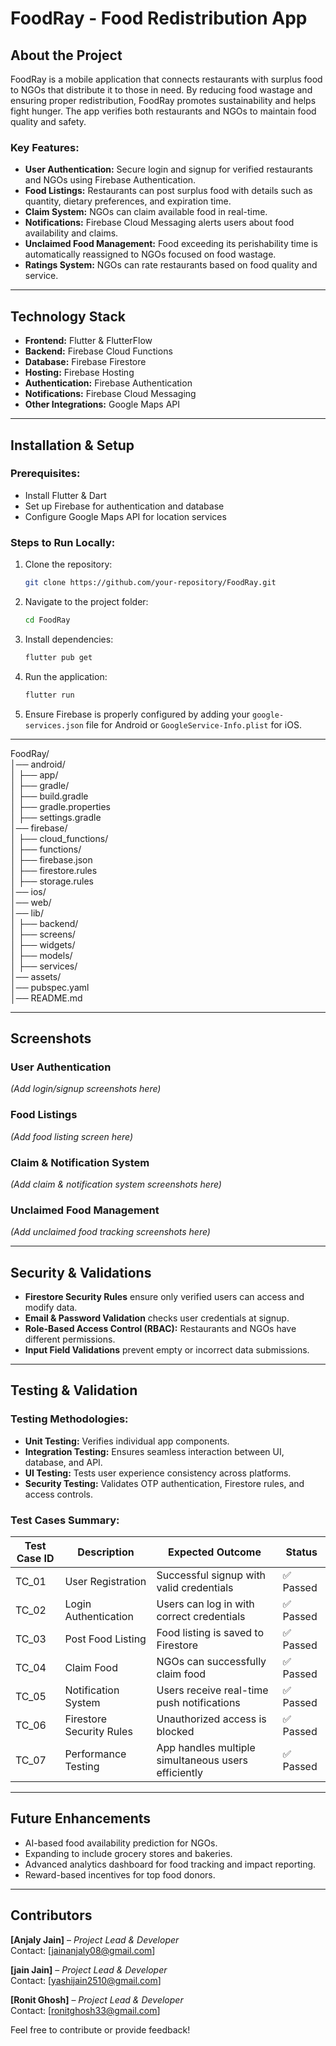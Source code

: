 # **FoodRay - Food Redistribution App**  

## **About the Project**  
FoodRay is a mobile application that connects restaurants with surplus food to NGOs that distribute it to those in need. By reducing food wastage and ensuring proper redistribution, FoodRay promotes sustainability and helps fight hunger. The app verifies both restaurants and NGOs to maintain food quality and safety.  

### **Key Features:**  
- **User Authentication:** Secure login and signup for verified restaurants and NGOs using Firebase Authentication.  
- **Food Listings:** Restaurants can post surplus food with details such as quantity, dietary preferences, and expiration time.  
- **Claim System:** NGOs can claim available food in real-time.  
- **Notifications:** Firebase Cloud Messaging alerts users about food availability and claims.  
- **Unclaimed Food Management:** Food exceeding its perishability time is automatically reassigned to NGOs focused on food wastage.  
- **Ratings System:** NGOs can rate restaurants based on food quality and service.  

---

## **Technology Stack**  
- **Frontend:** Flutter & FlutterFlow  
- **Backend:** Firebase Cloud Functions  
- **Database:** Firebase Firestore  
- **Hosting:** Firebase Hosting  
- **Authentication:** Firebase Authentication  
- **Notifications:** Firebase Cloud Messaging  
- **Other Integrations:** Google Maps API  

---

## **Installation & Setup**  
### **Prerequisites:**  
- Install Flutter & Dart  
- Set up Firebase for authentication and database  
- Configure Google Maps API for location services  

### **Steps to Run Locally:**  
1. Clone the repository:  
   ```sh
   git clone https://github.com/your-repository/FoodRay.git
   ```
2. Navigate to the project folder:  
   ```sh
   cd FoodRay
   ```
3. Install dependencies:  
   ```sh
   flutter pub get
   ```
4. Run the application:  
   ```sh
   flutter run
   ```
5. Ensure Firebase is properly configured by adding your `google-services.json` file for Android or `GoogleService-Info.plist` for iOS.  

---

FoodRay/  
│── android/                
│   ├── app/                
│   ├── gradle/             
│   ├── build.gradle        
│   ├── gradle.properties   
│   ├── settings.gradle     
│── firebase/               
│   ├── cloud_functions/     
│   ├── functions/           
│   ├── firebase.json        
│   ├── firestore.rules      
│   ├── storage.rules        
│── ios/                     
│── web/                     
│── lib/                     
│   ├── backend/             
│   ├── screens/             
│   ├── widgets/             
│   ├── models/              
│   ├── services/            
│── assets/                  
│── pubspec.yaml              
│── README.md                 
  
---

## **Screenshots**  
### **User Authentication**
*(Add login/signup screenshots here)*  

### **Food Listings**  
*(Add food listing screen here)*  

### **Claim & Notification System**  
*(Add claim & notification system screenshots here)*  

### **Unclaimed Food Management**  
*(Add unclaimed food tracking screenshots here)*  

---

## **Security & Validations**  
- **Firestore Security Rules** ensure only verified users can access and modify data.  
- **Email & Password Validation** checks user credentials at signup.  
- **Role-Based Access Control (RBAC):** Restaurants and NGOs have different permissions.  
- **Input Field Validations** prevent empty or incorrect data submissions.  

---

## **Testing & Validation**  
### **Testing Methodologies:**  
- **Unit Testing:** Verifies individual app components.  
- **Integration Testing:** Ensures seamless interaction between UI, database, and API.  
- **UI Testing:** Tests user experience consistency across platforms.  
- **Security Testing:** Validates OTP authentication, Firestore rules, and access controls.  

### **Test Cases Summary:**  

| **Test Case ID** | **Description** | **Expected Outcome** | **Status** |
|-----------------|----------------|----------------------|------------|
| TC_01 | User Registration | Successful signup with valid credentials | ✅ Passed |
| TC_02 | Login Authentication | Users can log in with correct credentials | ✅ Passed |
| TC_03 | Post Food Listing | Food listing is saved to Firestore | ✅ Passed |
| TC_04 | Claim Food | NGOs can successfully claim food | ✅ Passed |
| TC_05 | Notification System | Users receive real-time push notifications | ✅ Passed |
| TC_06 | Firestore Security Rules | Unauthorized access is blocked | ✅ Passed |
| TC_07 | Performance Testing | App handles multiple simultaneous users efficiently | ✅ Passed |

---

## **Future Enhancements**  
- AI-based food availability prediction for NGOs.  
- Expanding to include grocery stores and bakeries.  
- Advanced analytics dashboard for food tracking and impact reporting.  
- Reward-based incentives for top food donors.  

---

## **Contributors**  
**[Anjaly Jain]** – *Project Lead & Developer*  
Contact: [jainanjaly08@gmail.com]  

**[jain Jain]** – *Project Lead & Developer*  
Contact: [yashijain2510@gmail.com] 

**[Ronit Ghosh]** – *Project Lead & Developer*  
Contact: [ronitghosh33@gmail.com] 

Feel free to contribute or provide feedback!  
